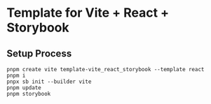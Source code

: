# Template for Vite + React + Storybook

## Setup Process

`pnpm create vite template-vite_react_storybook --template react`\
`pnpm i`\
`pnpx sb init --builder vite`\
`pnpm update`\
`pnpm storybook`
